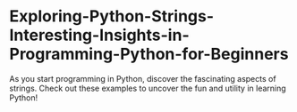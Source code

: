 # Exploring-Python-Strings-Interesting-Insights-in-Programming-Python-for-Beginners
As you start programming in Python, discover the fascinating aspects of strings. Check out these examples to uncover the fun and utility in learning Python!
